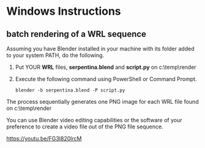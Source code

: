 # Windows Instructions
## batch rendering of a WRL sequence

Assuming you have Blender installed in your machine with its folder added to your system PATH, do the following.


1. Put YOUR **WRL** files, **serpentina.blend** and **script.py** on c:\temp\render

1. Execute the following command using PowerShell or Command Prompt.

    `blender -b serpentina.blend -P script.py`

The process sequentially generates one PNG image for each WRL file found on c:\temp\render

You can use Blender video editing capabilities or the software of your preference to create a video file out of the PNG file sequence.

https://youtu.be/FG3I820lrcM
